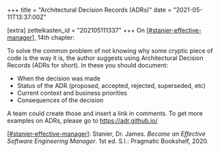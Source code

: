 +++
title = "Architectural Decision Records (ADRs)"
date = "2021-05-11T13:37:00Z"

[extra]
zettelkasten_id = "202105111337"
+++
On [[#stanier-effective-manager](/zettelkasten/tags/stanier-effective-manager)], 14th chapter:

To solve the common problem of not knowing why some cryptic piece of code is the way it is, the author suggests using Architectural Decision Records (ADRs for short). In these you should document:
- When the decision was made
- Status of the ADR (proposed, accepted, rejected, superseded, etc)
- Current context and business priorities
- Consequences of the decision

A team could create those and insert a link in comments. To get more examples on ADRs, please go to https://adr.github.io/

[[#stanier-effective-manager](/zettelkasten/tags/stanier-effective-manager)]: Stanier, Dr. James. _Become an Effective Software Engineering Manager_. 1st ed. S.l.: Pragmatic Bookshelf, 2020.
